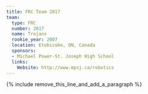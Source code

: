 ```yaml
---
title: FRC Team 2017
team:
  type: FRC
  number: 2017
  name: Trojans
  rookie_year: 2007
  location: Etobicoke, ON, Canada
  sponsors:
  - Michael Power-St. Joseph High School
  links:
    Website: http://www.mpsj.ca/robotics
---
```


{% include remove_this_line_and_add_a_paragraph %}